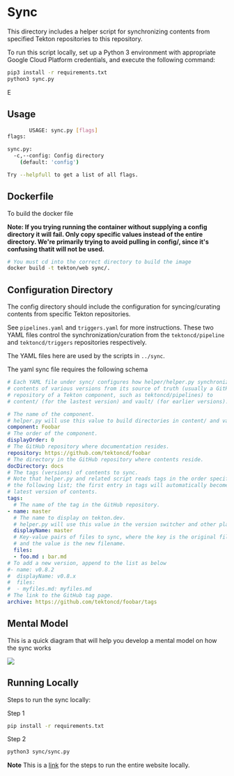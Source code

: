 # Sync

This directory includes a helper script for synchronizing contents
from specified Tekton repositories to this repository.

To run this script locally, set up a Python 3 environment with appropriate
Google Cloud Platform credentials, and execute the following command:

```bash
pip3 install -r requirements.txt
python3 sync.py
```
E
## Usage

```bash
       USAGE: sync.py [flags]
flags:

sync.py:
  -c,--config: Config directory
    (default: 'config')

Try --helpfull to get a list of all flags.
```

## Dockerfile

To build the docker file

**Note: If you trying running the container without supplying a config directory it will fail. Only copy specific values instead of the entire directory. We're primarily trying to avoid pulling in config/, since it's confusing thatit will not be used.**

```bash
# You must cd into the correct directory to build the image
docker build -t tekton/web sync/.
```


## Configuration Directory

The config directory should include the configuration for syncing/curating contents from
specific Tekton repositories.

See `pipelines.yaml` and `triggers.yaml` for more instructions. These two
YAML files control the synchronization/curation from the `tektoncd/pipeline`
and `tektoncd/triggers` repositories respectively.

The YAML files here are used by the scripts in `../sync`.


The yaml sync file requires the following schema
```yaml
# Each YAML file under sync/ configures how helper/helper.py synchronizes
# contents of various versions from its source of truth (usually a GitHub
# repository of a Tekton component, such as tektoncd/pipelines) to
# content/ (for the lastest version) and vault/ (for earlier versions).

# The name of the component.
# helper.py will use this value to build directories in content/ and vault/.
component: Foobar
# The order of the component.
displayOrder: 0
# The GitHub repository where documentation resides.
repository: https://github.com/tektoncd/foobar
# The directory in the GitHub repository where contents reside.
docDirectory: docs
# The tags (versions) of contents to sync.
# Note that helper.py and related script reads tags in the order specified in
# the following list; the first entry in tags will automatically become the
# latest version of contents.
tags:
  # The name of the tag in the GitHub repository.
- name: master
  # The name to display on tekton.dev.
  # helper.py will use this value in the version switcher and other places.
  displayName: master
  # Key-value pairs of files to sync, where the key is the original filename
  # and the value is the new filename.
  files:
  - foo.md : bar.md
# To add a new version, append to the list as below
#- name: v0.8.2
#  displayName: v0.8.x
#  files:
#  - myfiles.md: myfiles.md
# The link to the GitHub tag page.
archive: https://github.com/tektoncd/foobar/tags
```

## Mental Model

This is a quick diagram that will help you develop a mental model on how the sync works

![](https://i.imgur.com/UavDy7u.png)

## Running Locally

Steps to run the sync locally:

Step 1
```bash
pip install -r requirements.txt
```
Step 2
```bash
python3 sync/sync.py
```

**Note** This is a [link](../DEVELOPMENT.md) for the steps to run the entire website locally.